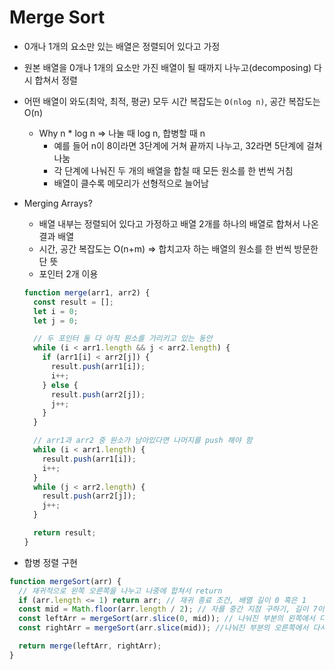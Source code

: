 # Merge Sort

- 0개나 1개의 요소만 있는 배열은 정렬되어 있다고 가정
- 원본 배열을 0개나 1개의 요소만 가진 배열이 될 때까지 나누고(decomposing) 다시 합쳐서 정렬
- 어떤 배열이 와도(최악, 최적, 평균) 모두 시간 복잡도는 `O(nlog n)`, 공간 복잡도는 O(n)
  - Why n \* log n => 나눌 때 log n, 합병할 때 n
    - 예를 들어 n이 8이라면 3단계에 거쳐 끝까지 나누고, 32라면 5단계에 걸쳐 나눔
    - 각 단계에 나눠진 두 개의 배열을 합칠 때 모든 원소를 한 번씩 거침
    - 배열이 클수록 메모리가 선형적으로 늘어남
- Merging Arrays?

  - 배열 내부는 정렬되어 있다고 가정하고 배열 2개를 하나의 배열로 합쳐서 나온 결과 배열
  - 시간, 공간 복잡도는 O(n+m) => 합치고자 하는 배열의 원소를 한 번씩 방문한단 뜻
  - 포인터 2개 이용

  ```js
  function merge(arr1, arr2) {
    const result = [];
    let i = 0;
    let j = 0;

    // 두 포인터 둘 다 아직 원소를 가리키고 있는 동안
    while (i < arr1.length && j < arr2.length) {
      if (arr1[i] < arr2[j]) {
        result.push(arr1[i]);
        i++;
      } else {
        result.push(arr2[j]);
        j++;
      }
    }

    // arr1과 arr2 중 원소가 남아있다면 나머지를 push 해야 함
    while (i < arr1.length) {
      result.push(arr1[i]);
      i++;
    }
    while (j < arr2.length) {
      result.push(arr2[j]);
      j++;
    }

    return result;
  }
  ```

- 합병 정렬 구현

```js
function mergeSort(arr) {
  // 재귀적으로 왼쪽 오른쪽을 나누고 나중에 합쳐서 return
  if (arr.length <= 1) return arr; // 재귀 종료 조건, 배열 길이 0 혹은 1
  const mid = Math.floor(arr.length / 2); // 자를 중간 지점 구하기, 길이 7이라면 3
  const leftArr = mergeSort(arr.slice(0, mid)); // 나눠진 부분의 왼쪽에서 다시 재귀적으로 합병 정렬
  const rightArr = mergeSort(arr.slice(mid)); //나눠진 부분의 오른쪽에서 다시 재귀적으로 합병 정렬

  return merge(leftArr, rightArr);
}
```
